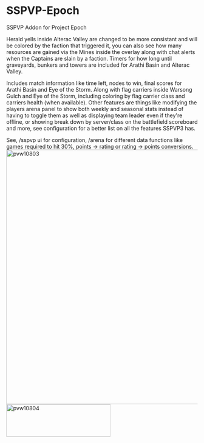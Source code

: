 # SSPVP-Epoch
SSPVP Addon for Project Epoch

Herald yells inside Alterac Valley are changed to be more consistant and will be colored by the faction that triggered it, you can also see how many resources are gained via the Mines inside the overlay along with chat alerts when the Captains are slain by a faction. Timers for how long until graveyards, bunkers and towers are included for Arathi Basin and Alterac Valley.

Includes match information like time left, nodes to win, final scores for Arathi Basin and Eye of the Storm. Along with flag carriers inside Warsong Gulch and Eye of the Storm, including coloring by flag carrier class and carriers health (when available). Other features are things like modifying the players arena panel to show both weekly and seasonal stats instead of having to toggle them as well as displaying team leader even if they're offline, or showing break down by server/class on the battlefield scoreboard and more, see configuration for a better list on all the features SSPVP3 has.

See, /sspvp ui for configuration, /arena for different data functions like games required to hit 30%, points -> rating or rating -> points conversions.
<img width="1044" height="671" alt="pvw10803" src="https://github.com/user-attachments/assets/41984f91-4553-4b68-89e5-83ce6dc61a1b" />
<img width="274" height="86" alt="pvw10804" src="https://github.com/user-attachments/assets/b1a09152-69b2-4e79-96c5-3147766c6ef4" />
